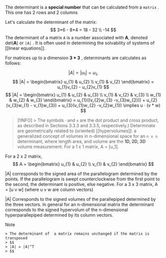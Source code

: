 The determinant is a **special number** that can be calculated from a `matrix` . This one has 2 rows and 2 columns

Let's calculate the determinant of the matrix:
$$
3*6 - 8*4 = 18 - 32 \\
-14
$$
The determinant of  a matrix `A` is  a number associated with **A**, denoted det(**A**) or `|A|` . It is often used in determining the solvability of systems of [[linear equations]]. 

For matrices up to a dimension **3 * 3** , determinants are calculates as follows:

$$
|A| = |u_{1}| = u_{1},
$$
$$
|A| = \begin{bmatrix}
u_{1} & u_{2} \\
v_{1} & v_{2}
\end{bmatrix} = u_{1}v_{2} - u_{2}v_{1}
$$
$$
|A| = \begin{bmatrix}
u_{1} & u_{2} & u_{3} \\
v_{1} & v_{2} & v_{3} \\
w_{1} & w_{2} & w_{3}
\end{bmatrix}
= u_{1}((v_{2}w_{3} -v_{3}w_{2})) + u_{2}(v_{3}w_{1} - v_{1}w_{3}) + u_{3}(v_{1}w_{2} -v_{2}w_{1}) \implies u · (v * w)
$$

> [!INFO]
    > The symbols · and `x` are the dot product and cross product, as described in Sections 3.3.3 and 3.3.5, respectively.) Determinate are geometrically related to (oriented) [[hypervolumes]]: a generalized concept of volumes in n-dimensional space for an `n x n` determinant, where length area, and volume are the **1D, 2D, 3D** volume measurement. For a 1 x 1 matrix, A = [u_1]. 

For a 2 x 2 matrix,
$$
A = \begin{bmatrix}
u_{1} & u_{2}  \\
v_{1} & v_{2}
\end{bmatrix}
$$

|A| corresponds  to the signed area of the parallelogram determined by the points.
If the parallelogram is swept counterclockwise from the first point to the second, the determinant is positive, else
negative. For a 3 x 3 matrix, A = [u v w] (where u v w are column vectors)

|A| Corresponds to the signed volumes of the parallepiped determined by the three vectors. In general for an n-dimensional matrix the determinant corresponds to the signed hypervolum of the n-dimensional hyperparallepiped determined by its column vectors.

> [!NOTE]
    > The determinant of  a matrix remains unchanged if the matrix is transposed
    > $$
    > |A| = |A|^T
    > $$


